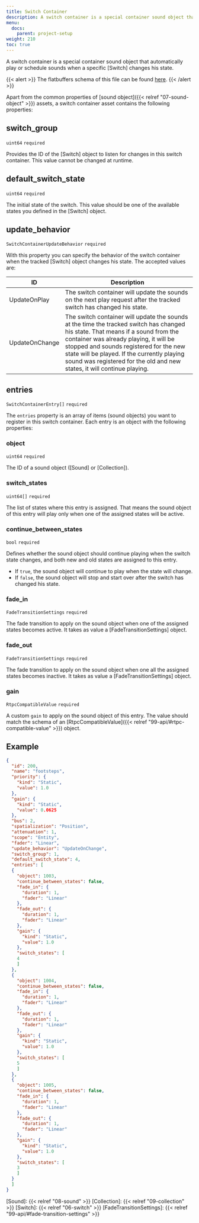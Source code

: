 ```yaml
---
title: Switch Container
description: A switch container is a special container sound object that automatically play or schedule sounds when a specific switch changes his state.
menu:
  docs:
    parent: project-setup
weight: 210
toc: true
---
```


A switch container is a special container sound object that automatically play or schedule sounds when a specific [Switch] changes his state.

{{< alert >}}
The flatbuffers schema of this file can be found [here](https://github.com/SparkyStudios/AmplitudeAudioSDK/blob/main/schemas/switch_container_definition.fbs).
{{< /alert >}}

Apart from the common properties of [sound object]({{< relref "07-sound-object" >}}) assets, a switch container asset contains the following properties:

## switch_group

`uint64` `required`

Provides the ID of the [Switch] object to listen for changes in this switch container. This value cannot be changed at runtime.

## default_switch_state

`uint64` `required`

The initial state of the switch. This value should be one of the available states you defined in the [Switch] object.

## update_behavior

`SwitchContainerUpdateBehavior` `required`

With this property you can specify the behavior of the switch container when the tracked [Switch] object changes his state. The accepted values are:

| ID             | Description                                                                                                                                                                                                                                                                                                                                    |
| -------------- | ---------------------------------------------------------------------------------------------------------------------------------------------------------------------------------------------------------------------------------------------------------------------------------------------------------------------------------------------- |
| UpdateOnPlay   | The switch container will update the sounds on the next play request after the tracked switch has changed his state.                                                                                                                                                                                                                           |
| UpdateOnChange | The switch container will update the sounds at the time the tracked switch has changed his state. That means if a sound from the container was already playing, it will be stopped and sounds registered for the new state will be played. If the currently playing sound was registered for the old and new states, it will continue playing. |

## entries

`SwitchContainerEntry[]` `required`

The `entries` property is an array of items (sound objects) you want to register in this switch container. Each entry is an object with the following properties:

### object

`uint64` `required`

The ID of a sound object ([Sound] or [Collection]).

### switch_states

`uint64[]` `required`

The list of states where this entry is assigned. That means the sound object of this entry will play only when one of the assigned states will be active.

### continue_between_states

`bool` `required`

Defines whether the sound object should continue playing when the switch state changes, and both new and old states are assigned to this entry.

- If `true`, the sound object will continue to play when the state will change.
- If `false`, the sound object will stop and start over after the switch has changed his state.

### fade_in

`FadeTransitionSettings` `required`

The fade transition to apply on the sound object when one of the assigned states becomes active. It takes as value a [FadeTransitionSettings] object.

### fade_out

`FadeTransitionSettings` `required`

The fade transition to apply on the sound object when one all the assigned states becomes inactive. It takes as value a [FadeTransitionSettings] object.

### gain

`RtpcCompatibleValue` `required`

A custom `gain` to apply on the sound object of this entry. The value should match the schema of an [RtpcCompatibleValue]({{< relref "99-api/#rtpc-compatible-value" >}}) object.

## Example

```json {title="footsteps.json"}
{
  "id": 200,
  "name": "footsteps",
  "priority": {
    "kind": "Static",
    "value": 1.0
  },
  "gain": {
    "kind": "Static",
    "value": 0.0625
  },
  "bus": 2,
  "spatialization": "Position",
  "attenuation": 1,
  "scope": "Entity",
  "fader": "Linear",
  "update_behavior": "UpdateOnChange",
  "switch_group": 1,
  "default_switch_state": 4,
  "entries": [
  {
    "object": 1003,
    "continue_between_states": false,
    "fade_in": {
      "duration": 1,
      "fader": "Linear"
    },
    "fade_out": {
      "duration": 1,
      "fader": "Linear"
    },
    "gain": {
      "kind": "Static",
      "value": 1.0
    },
    "switch_states": [
    4
    ]
  },
  {
    "object": 1004,
    "continue_between_states": false,
    "fade_in": {
      "duration": 1,
      "fader": "Linear"
    },
    "fade_out": {
      "duration": 1,
      "fader": "Linear"
    },
    "gain": {
      "kind": "Static",
      "value": 1.0
    },
    "switch_states": [
    5
    ]
  },
  {
    "object": 1005,
    "continue_between_states": false,
    "fade_in": {
      "duration": 1,
      "fader": "Linear"
    },
    "fade_out": {
      "duration": 1,
      "fader": "Linear"
    },
    "gain": {
      "kind": "Static",
      "value": 1.0
    },
    "switch_states": [
    3
    ]
  }
  ]
}
```

[Sound]: {{< relref "08-sound" >}}
[Collection]: {{< relref "09-collection" >}}
[Switch]: {{< relref "06-switch" >}}
[FadeTransitionSettings]: {{< relref "99-api/#fade-transition-settings" >}}

